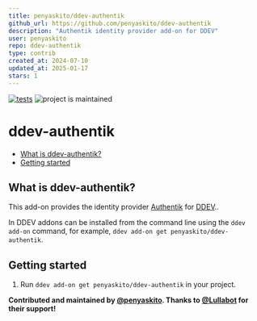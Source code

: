 ```yaml
---
title: penyaskito/ddev-authentik
github_url: https://github.com/penyaskito/ddev-authentik
description: "Authentik identity provider add-on for DDEV"
user: penyaskito
repo: ddev-authentik
type: contrib
created_at: 2024-07-10
updated_at: 2025-01-17
stars: 1
---
```


[![tests](https://github.com/penyaskito/ddev-authentik/actions/workflows/tests.yml/badge.svg)](https://github.com/penyaskito/ddev-authentik/actions/workflows/tests.yml) ![project is maintained](https://img.shields.io/maintenance/yes/2025.svg)

# ddev-authentik <!-- omit in toc -->

* [What is ddev-authentik?](#what-is-ddev-authentik)
* [Getting started](#getting-started)

## What is ddev-authentik?

This add-on provides the identity provider [Authentik](https://docs.goauthentik.io/docs/) for [DDEV](https://ddev.readthedocs.io)..

In DDEV addons can be installed from the command line using the `ddev add-on` command, for example, `ddev add-on get penyaskito/ddev-authentik`.

## Getting started

1. Run `ddev add-on get penyaskito/ddev-authentik` in your project.


**Contributed and maintained by [@penyaskito](https://github.com/penyaskito). Thanks to [@Lullabot](https://github.com/lullabot) for their support!**


